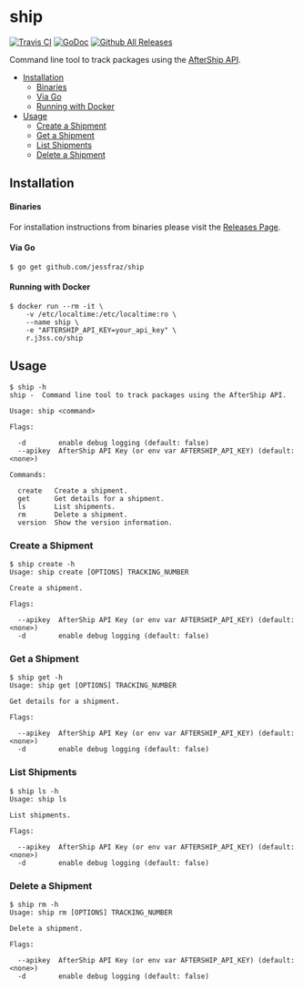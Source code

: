# ship

[![Travis CI](https://img.shields.io/travis/jessfraz/ship.svg?style=for-the-badge)](https://travis-ci.org/jessfraz/ship)
[![GoDoc](https://img.shields.io/badge/godoc-reference-5272B4.svg?style=for-the-badge)](https://godoc.org/github.com/jessfraz/ship)
[![Github All Releases](https://img.shields.io/github/downloads/jessfraz/ship/total.svg?style=for-the-badge)](https://github.com/jessfraz/ship/releases)

Command line tool to track packages using the [AfterShip API](https://docs.aftership.com/api/4/overview).

- [Installation](#installation)
    + [Binaries](#binaries)
    + [Via Go](#via-go)
    + [Running with Docker](#running-with-docker)
- [Usage](#usage)
  * [Create a Shipment](#create-a-shipment)
  * [Get a Shipment](#get-a-shipment)
  * [List Shipments](#list-shipments)
  * [Delete a Shipment](#delete-a-shipment)

## Installation

#### Binaries

For installation instructions from binaries please visit the [Releases Page](https://github.com/jessfraz/ship/releases).

#### Via Go

```console
$ go get github.com/jessfraz/ship
```

#### Running with Docker

```console
$ docker run --rm -it \
    -v /etc/localtime:/etc/localtime:ro \
    --name ship \
    -e "AFTERSHIP_API_KEY=your_api_key" \
    r.j3ss.co/ship
```

## Usage

```console
$ ship -h
ship -  Command line tool to track packages using the AfterShip API.

Usage: ship <command>

Flags:

  -d        enable debug logging (default: false)
  --apikey  AfterShip API Key (or env var AFTERSHIP_API_KEY) (default: <none>)

Commands:

  create   Create a shipment.
  get      Get details for a shipment.
  ls       List shipments.
  rm       Delete a shipment.
  version  Show the version information.
```

### Create a Shipment

```console
$ ship create -h
Usage: ship create [OPTIONS] TRACKING_NUMBER

Create a shipment.

Flags:

  --apikey  AfterShip API Key (or env var AFTERSHIP_API_KEY) (default: <none>)
  -d        enable debug logging (default: false)
```

### Get a Shipment

```console
$ ship get -h
Usage: ship get [OPTIONS] TRACKING_NUMBER

Get details for a shipment.

Flags:

  --apikey  AfterShip API Key (or env var AFTERSHIP_API_KEY) (default: <none>)
  -d        enable debug logging (default: false)
```

### List Shipments

```console
$ ship ls -h
Usage: ship ls 

List shipments.

Flags:

  --apikey  AfterShip API Key (or env var AFTERSHIP_API_KEY) (default: <none>)
  -d        enable debug logging (default: false)
```

### Delete a Shipment

```console
$ ship rm -h
Usage: ship rm [OPTIONS] TRACKING_NUMBER

Delete a shipment.

Flags:

  --apikey  AfterShip API Key (or env var AFTERSHIP_API_KEY) (default: <none>)
  -d        enable debug logging (default: false)
```

